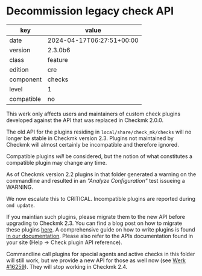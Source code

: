 [//]: # (werk v2)
# Decommission legacy check API

key        | value
---------- | ---
date       | 2024-04-17T06:27:51+00:00
version    | 2.3.0b6
class      | feature
edition    | cre
component  | checks
level      | 1
compatible | no

This werk only affects users and maintainers of custom check plugins developed against the API that was replaced in Checkmk 2.0.0.

The old API for the plugins residing in `local/share/check_mk/checks` will no longer be stable in Checkmk version 2.3.
Plugins not maintained by Checkmk will almost certainly be incompatible and therefore ignored.

Compatible plugins _will_ be considered, but the notion of what constitutes a compatible plugin may change any time.

As of Checkmk version 2.2 plugins in that folder generated a warning on the commandline and resulted in an <i>"Analyze Configuration"</i> test issueing a WARNING.

We now escalate this to CRITICAL.
Incompatible plugins are reported during `omd update`.

If you maintian such plugins, please migrate them to the new API before upgrading to Checkmk 2.3.
You can find a blog post on how to migrate these plugins
[here](https://checkmk.com/blog/migrating-check-plug-ins-to-checkmk-2-0).
A comprehensive guide on how to write plugins is found
[in our documentation](https://docs.checkmk.com/2.3.0-beta/en/devel_check_plugins.html).
Please also refer to the APIs documentation found in your site (Help -> Check plugin API reference).

Commandline call plugins for special agents and active checks in this folder will still work,
but we provide a new API for those as well now (see [Werk #16259](https://checkmk.com/werk/16259)).
They will stop working in Checkmk 2.4.

